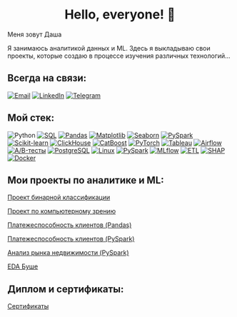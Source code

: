 <h1 align="center"> Hello, everyone! 👋  </h1> 

Меня зовут Даша

Я занимаюсь аналитикой данных и ML. Здесь я выкладываю свои проекты, которые создаю в процессе изучения различных технологий...

## Всегда на связи:
[![Email](https://img.shields.io/badge/Email-D14836?style=for-the-badge&logo=gmail&logoColor=white)](mailto:daryafralova@gmail.com)
[![LinkedIn](https://img.shields.io/badge/LinkedIn-0A66C2?style=for-the-badge&logo=linkedin&logoColor=white)](https://www.linkedin.com/in/darya-fralova/)
[![Telegram](https://img.shields.io/badge/Telegram-26A5E4?style=for-the-badge&logo=telegram&logoColor=white)](https://t.me/@daryafralova)

## Мой стек: 

![Python](https://img.shields.io/badge/Python-3776AB?style=for-the-badge&logo=python&logoColor=white)
[![SQL](https://img.shields.io/badge/SQL-4479A1?style=for-the-badge&logo=postgresql&logoColor=white)](https://www.postgresql.org/)
[![Pandas](https://img.shields.io/badge/Pandas-150458?style=for-the-badge&logo=pandas&logoColor=white)](https://pandas.pydata.org/)
[![Matplotlib](https://img.shields.io/badge/Matplotlib-013243?style=for-the-badge&logo=python&logoColor=white)](https://matplotlib.org/)
[![Seaborn](https://img.shields.io/badge/Seaborn-3776AB?style=for-the-badge&logo=python&logoColor=white)](https://seaborn.pydata.org/)
[![PySpark](https://img.shields.io/badge/PySpark-E25A1C?style=for-the-badge&logo=apachespark&logoColor=white)](https://spark.apache.org/docs/latest/api/python/)
[![Scikit-learn](https://img.shields.io/badge/Scikit--learn-F7931E?style=for-the-badge&logo=scikitlearn&logoColor=white)](https://scikit-learn.org/)
[![ClickHouse](https://img.shields.io/badge/ClickHouse-FCCA3F?style=for-the-badge&logo=clickhouse&logoColor=black)](https://clickhouse.com/)
[![CatBoost](https://img.shields.io/badge/CatBoost-FF6F00?style=for-the-badge&logo=catboost&logoColor=white)](https://catboost.ai/)
[![PyTorch](https://img.shields.io/badge/PyTorch-EE4C2C?style=for-the-badge&logo=pytorch&logoColor=white)](https://pytorch.org/)
[![Tableau](https://img.shields.io/badge/Tableau-E97627?style=for-the-badge&logo=tableau&logoColor=white)](https://www.tableau.com/)
[![Airflow](https://img.shields.io/badge/Apache%20Airflow-017CEE?style=for-the-badge&logo=apacheairflow&logoColor=white)](https://airflow.apache.org/)
[![A/B-тесты](https://img.shields.io/badge/A%2FB%20Tests-5E60CE?style=for-the-badge&logo=testing-library&logoColor=white)](https://en.wikipedia.org/wiki/A/B_testing)
[![PostgreSQL](https://img.shields.io/badge/PostgreSQL-336791?style=for-the-badge&logo=postgresql&logoColor=white)](https://www.postgresql.org/)
[![Linux](https://img.shields.io/badge/Linux-FCC624?style=for-the-badge&logo=linux&logoColor=black)](https://www.linux.org/)
[![PySpark](https://img.shields.io/badge/PySpark-E25A1C?style=for-the-badge&logo=apachespark&logoColor=white)](https://spark.apache.org/docs/latest/api/python/)
[![MLflow](https://img.shields.io/badge/MLflow-0194E2?style=for-the-badge&logo=mlflow&logoColor=white)](https://mlflow.org/)
[![ETL](https://img.shields.io/badge/ETL-FF9E0F?style=for-the-badge&logo=etl&logoColor=black)](https://en.wikipedia.org/wiki/Extract,_transform,_load)
[![SHAP](https://img.shields.io/badge/SHAP-FF6600?style=for-the-badge&logo=shap&logoColor=white)](https://shap.readthedocs.io/)
[![Docker](https://img.shields.io/badge/Docker-2496ED?style=for-the-badge&logo=docker&logoColor=white)](https://www.docker.com/)

## Мои проекты по аналитике и ML:

[Проект бинарной классификации](https://github.com/daryafralova/Computer-Vision-Project/blob/main/Marketing_Response.ipynb)

[Проект по компьютерному зрению](https://github.com/daryafralova/Computer-Vision-Project/blob/main/Компьютерное_зрение.ipynb)

[Платежеспособность клиентов (Pandas)](https://github.com/daryafralova/DATA-ANALYSIS/blob/main/Платежеспособность_клиентов(Pandas))  

[Платежеспособность клиентов (PySpark)](https://github.com/daryafralova/DATA-ANALYSIS) 

[Анализ рынка недвижимости (PySpark)](https://github.com/daryafralova/DATA-ANALYSIS) 

[EDA Буше](https://github.com/daryafralova/Computer-Vision-Project/blob/main/Marketing_Response.ipynb)


## Диплом и сертификаты:

[Сертификаты](https://github.com/daryafralova/diploma-and-certificates)
















